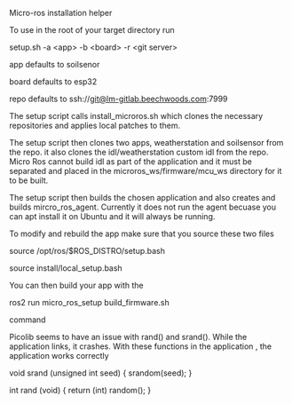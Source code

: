 Micro-ros installation helper

To use in the root of your target directory run

setup.sh -a \<app\> -b \<board\> -r \<git server\>

app defaults to soilsenor

board defaults to esp32

repo defaults to ssh://git@lm-gitlab.beechwoods.com:7999

The setup script calls install_microros.sh which clones the necessary repositories and applies local patches to them.

The setup script then  clones two apps, weatherstation and soilsensor from the repo. it also clones the idl/weatherstation custom idl from the repo. Micro Ros cannot build idl as part of the application and it must be separated and placed in the microros_ws/firmware/mcu_ws directory for it to be built.

The setup script then builds the chosen application and also creates and builds  mircro_ros_agent. Currently it does not run the agent becuase you can apt install it on Ubuntu and it will always be running.

To modify and rebuild the app make sure that you source these two files

source /opt/ros/\$ROS_DISTRO/setup.bash

source install/local_setup.bash

You can then build your app with the

ros2 run micro_ros_setup build_firmware.sh

command


Picolib seems to have an issue with rand() and srand(). While the application links, it crashes. With these functions in the application
, the application works correctly

void
srand (unsigned int seed)
{
  srandom(seed);
}

int
rand (void)
{
  return (int) random();
}
